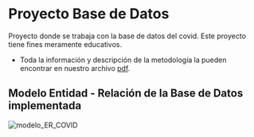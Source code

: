 # Proyecto Base de Datos
Proyecto donde se trabaja con la base de datos del covid. Este proyecto tiene fines meramente educativos.

* Toda la información y descripción de la metodología la pueden encontrar en nuestro archivo [pdf](https://github.com/anmerino-pnd/Proyecto_DataBase/blob/main/Proyecto%20Base%20de%20Datos.pdf).

## Modelo Entidad - Relación de la Base de Datos implementada
![modelo_ER_COVID](https://github.com/anmerino-pnd/Proyecto_DataBase/assets/30573365/05e2a534-058d-4266-a063-550d4d9346b5)


